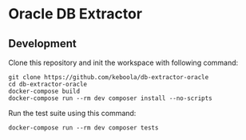 # Oracle DB Extractor

## Development
 
Clone this repository and init the workspace with following command:

```
git clone https://github.com/keboola/db-extractor-oracle
cd db-extractor-oracle
docker-compose build
docker-compose run --rm dev composer install --no-scripts
```

Run the test suite using this command:

```
docker-compose run --rm dev composer tests
```
